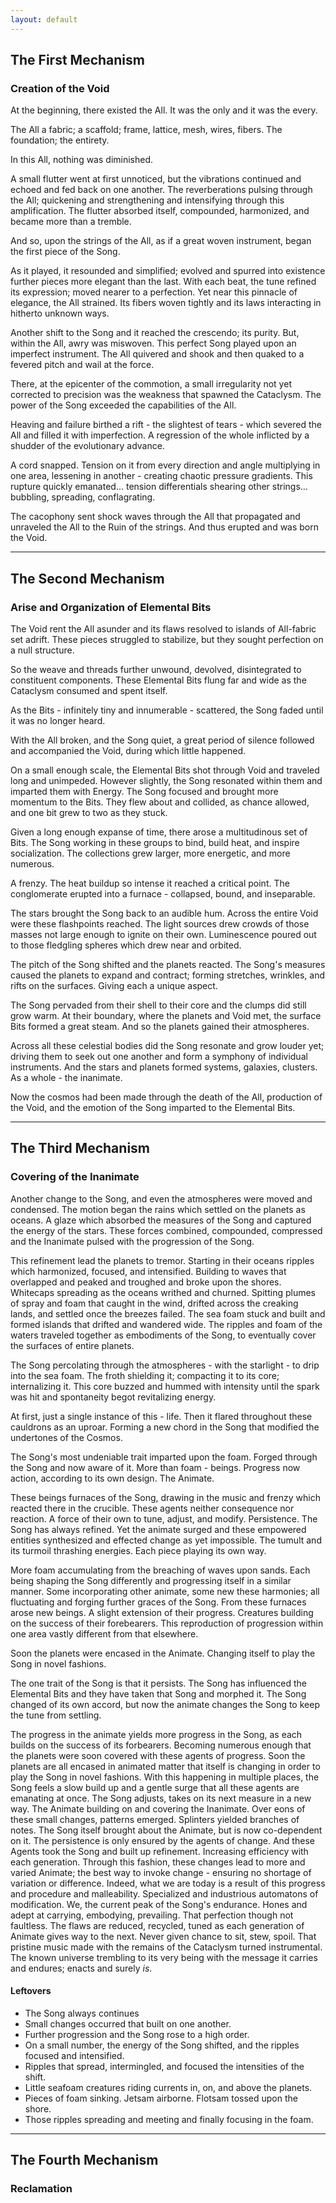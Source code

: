 ```yaml
---
layout: default
---
```


## The First Mechanism

### Creation of the Void

At the beginning, there existed the All. It was the only and it was the every.

The All a fabric; a scaffold; frame, lattice, mesh, wires, fibers. The
foundation; the entirety.

In this All, nothing was diminished.

A small flutter went at first unnoticed, but the vibrations continued and
echoed and fed back on one another. The reverberations pulsing through the
All; quickening and strengthening and intensifying through this amplification.
The flutter absorbed itself, compounded, harmonized, and became more than a
tremble.

And so, upon the strings of the All, as if a great woven instrument, began the
first piece of the Song.

As it played, it resounded and simplified; evolved and spurred into existence
further pieces more elegant than the last. With each beat, the tune refined
its expression; moved nearer to a perfection. Yet near this pinnacle of
elegance, the All strained. Its fibers woven tightly and its laws interacting
in hitherto unknown ways.

Another shift to the Song and it reached the crescendo; its purity. But,
within the All, awry was miswoven. This perfect Song played upon an imperfect
instrument. The All quivered and shook and then quaked to a fevered pitch and
wail at the force.

There, at the epicenter of the commotion, a small irregularity not yet
corrected to precision was the weakness that spawned the Cataclysm. The power
of the Song exceeded the capabilities of the All.

Heaving and failure birthed a rift - the slightest of tears - which severed
the All and filled it with imperfection. A regression of the whole inflicted
by a shudder of the evolutionary advance.

A cord snapped. Tension on it from every direction and angle multiplying in
one area, lessening in another - creating chaotic pressure gradients. This
rupture quickly emanated… tension differentials shearing other strings…
bubbling, spreading, conflagrating.

The cacophony sent shock waves through the All that propagated and unraveled
the All to the Ruin of the strings. And thus erupted and was born the Void.

---

## The Second Mechanism

### Arise and Organization of Elemental Bits

The Void rent the All asunder and its flaws resolved to islands of All-fabric
set adrift. These pieces struggled to stabilize, but they sought perfection on
a null structure.

So the weave and threads further unwound, devolved, disintegrated to
constituent components. These Elemental Bits flung far and wide as the
Cataclysm consumed and spent itself.

As the Bits - infinitely tiny and innumerable - scattered, the Song faded
until it was no longer heard.

With the All broken, and the Song quiet, a great period of silence followed
and accompanied the Void, during which little happened.

On a small enough scale, the Elemental Bits shot through Void and traveled
long and unimpeded. However slightly, the Song resonated within them and
imparted them with Energy. The Song focused and brought more momentum to the
Bits. They flew about and collided, as chance allowed, and one bit grew to two
as they stuck.

Given a long enough expanse of time, there arose a multitudinous set of Bits.
The Song working in these groups to bind, build heat, and inspire
socialization. The collections grew larger, more energetic, and more numerous.

A frenzy. The heat buildup so intense it reached a critical point. The
conglomerate erupted into a furnace - collapsed, bound, and inseparable.

The stars brought the Song back to an audible hum. Across the entire Void were
these flashpoints reached. The light sources drew crowds of those masses not
large enough to ignite on their own. Luminescence poured out to those
fledgling spheres which drew near and orbited.

The pitch of the Song shifted and the planets reacted. The Song's measures
caused the planets to expand and contract; forming stretches, wrinkles, and
rifts on the surfaces. Giving each a unique aspect.

The Song pervaded from their shell to their core and the clumps did still grow
warm. At their boundary, where the planets and Void met, the surface Bits
formed a great steam. And so the planets gained their atmospheres.

Across all these celestial bodies did the Song resonate and grow louder yet;
driving them to seek out one another and form a symphony of individual
instruments. And the stars and planets formed systems, galaxies, clusters. As
a whole - the inanimate.

Now the cosmos had been made through the death of the All, production of the
Void, and the emotion of the Song imparted to the Elemental Bits.

---

## The Third Mechanism

### Covering of the Inanimate

Another change to the Song, and even the atmospheres were moved and condensed.
The motion began the rains which settled on the planets as oceans. A glaze
which absorbed the measures of the Song and captured the energy of the stars.
These forces combined, compounded, compressed and the Inanimate pulsed with
the progression of the Song.

This refinement lead the planets to tremor. Starting in their oceans ripples
which harmonized, focused, and intensified. Building to waves that overlapped
and peaked and troughed and broke upon the shores. Whitecaps spreading as the
oceans writhed and churned. Spitting plumes of spray and foam that caught in
the wind, drifted across the creaking lands, and settled once the breezes
failed. The sea foam stuck and built and formed islands that drifted and
wandered wide. The ripples and foam of the waters traveled together as
embodiments of the Song, to eventually cover the surfaces of entire planets.

The Song percolating through the atmospheres - with the starlight - to drip
into the sea foam. The froth shielding it; compacting it to its core;
internalizing it. This core buzzed and hummed with intensity until the spark
was hit and spontaneity begot revitalizing energy.

At first, just a single instance of this - life. Then it flared throughout
these cauldrons as an uproar. Forming a new chord in the Song that modified
the undertones of the Cosmos.

The Song's most undeniable trait imparted upon the foam. Forged through the
Song and now aware of it. More than foam - beings. Progress now action,
according to its own design. The Animate.

These beings furnaces of the Song, drawing in the music and frenzy which
reacted there in the crucible. These agents neither consequence nor reaction.
A force of their own to tune, adjust, and modify. Persistence. The Song has
always refined. Yet the animate surged and these empowered entities
synthesized and effected change as yet impossible. The tumult and its turmoil
thrashing energies. Each piece playing its own way.

More foam accumulating from the breaching of waves upon sands. Each being
shaping the Song differently and progressing itself in a similar manner. Some
incorporating other animate, some new these harmonies; all fluctuating and
forging further graces of the Song. From these furnaces arose new beings. A
slight extension of their progress. Creatures building on the success of their
forebearers. This reproduction of progression within one area vastly different
from that elsewhere.

Soon the planets were encased in the Animate. Changing itself to play the Song
in novel fashions.


The one trait of the Song is that it persists.
The Song has influenced the Elemental Bits and they have taken that Song and morphed it.
The Song changed of its own accord, but now the animate changes the Song to keep the tune from settling.

The progress in the animate yields more progress in the Song, as each builds on the success of its forbearers.
Becoming numerous enough that the planets were soon covered with these agents of progress.
Soon the planets are all encased in animated matter that itself is changing in order to play the Song in novel fashions.
With this happening in multiple places, the Song feels a slow build up and a gentle surge that all these agents are emanating at once.
The Song adjusts, takes on its next measure in a new way.
The Animate building on and covering the Inanimate.
Over eons of these small changes, patterns emerged.
Splinters yielded branches of notes.
The Song itself brought about the Animate, but is now co-dependent on it.
The persistence is only ensured by the agents of change.
And these Agents took the Song and built up refinement.
Increasing efficiency with each generation.
Through this fashion, these changes lead to more and varied Animate; the best way to invoke change - ensuring no shortage of variation or difference.
Indeed, what we are today is a result of this progress and procedure and malleability.
Specialized and industrious automatons of modification.
We, the current peak of the Song's endurance.
Hones and adept at carrying, embodying, prevailing.
That perfection though not faultless.
The flaws are reduced, recycled, tuned as each generation of Animate gives way to the next.
Never given chance to sit, stew, spoil.
That pristine music made with the remains of the Cataclysm turned instrumental.
The known universe trembling to its very being with the message it carries and endures; enacts and surely _is_.

#### Leftovers

- The Song always continues
- Small changes occurred that built on one another.
- Further progression and the Song rose to a high order.
- On a small number, the energy of the Song shifted, and the ripples focused
  and intensified.
- Ripples that spread, intermingled, and focused the intensities of the shift.
- Little seafoam creatures riding currents in, on, and above the planets.
- Pieces of foam sinking. Jetsam airborne. Flotsam tossed upon the shore.
- Those ripples spreading and meeting and finally focusing in the foam.

---

## The Fourth Mechanism

### Reclamation
